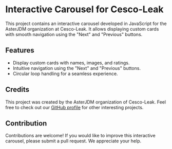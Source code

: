 # Interactive Carousel for Cesco-Leak

This project contains an interactive carousel developed in JavaScript for the AsterJDM organization at Cesco-Leak. It allows displaying custom cards with smooth navigation using the "Next" and "Previous" buttons.

## Features

- Display custom cards with names, images, and ratings.
- Intuitive navigation using the "Next" and "Previous" buttons.
- Circular loop handling for a seamless experience.

## Credits

This project was created by the AsterJDM organization of Cesco-Leak. Feel free to check out our [GitHub profile](https://github.com/AsterJDM/Cesco-Leak) for other interesting projects.

## Contribution

Contributions are welcome! If you would like to improve this interactive carousel, please submit a pull request. We appreciate your help.
